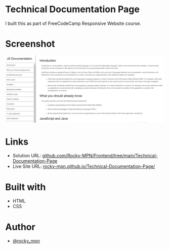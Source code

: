 # Technical Documentation Page

I built this as part of FreeCodeCamp Responsive Website course.



# Screenshot

![](screenshot.png)


# Links

- Solution URL: [github.com/Rocky-MPN/Frontend/tree/main/Technical-Documentation-Page](https://github.com/Rocky-MPN/Frontend/tree/main/FreeCodeCamp/Technical-Documentation-Page)
- Live Site URL: [rocky-mpn.github.io/Technical-Documentation-Page/](https://rocky-mpn.github.io/Technical-Documentation-Page/)


# Built with

- HTML
- CSS


#  Author

- [@rocky_mpn](https://www.twitter.com/rocky_mpn)

